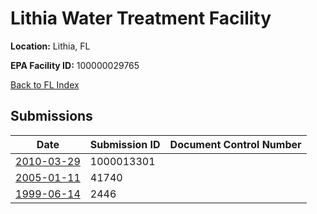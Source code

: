 # Lithia Water Treatment Facility

**Location:** Lithia, FL

**EPA Facility ID:** 100000029765

[Back to FL Index](../../index.md)

## Submissions

| Date | Submission ID | Document Control Number |
|------|--------------|-------------------------|
| [2010-03-29](submissions/1000013301.md) | 1000013301 |  |
| [2005-01-11](submissions/41740.md) | 41740 |  |
| [1999-06-14](submissions/2446.md) | 2446 |  |
